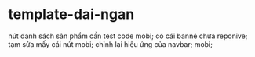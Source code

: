 # template-dai-ngan
nút danh sách sản phẩm cần test code mobi;
có cái bannẻ chưa reponive;
tạm sửa mấy cái nút mobi;
chỉnh lại hiệu ứng của navbar;
mobi;
